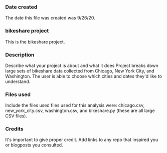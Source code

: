 ### Date created
The date this file was created was 9/26/20.

### bikeshare project
This is the bikeshare project.


### Description
Describe what your project is about and what it does
Project breaks down large sets of bikeshare data collected from Chicago, New York City, and Washington. The user is able to choose which cities and dates they'd like to understand.

### Files used
Include the files used
files used for this analysis were: chicago.csv, new_york_city.csv, washington.csv, and bikeshare.py (these are all large CSV files).

### Credits
It's important to give proper credit. Add links to any repo that inspired you or blogposts you consulted.

